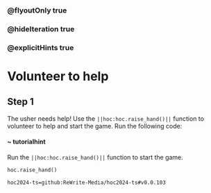 ### @flyoutOnly true
### @hideIteration true
### @explicitHints true

# Volunteer to help

## Step 1
The usher needs help! Use the ``||hoc:hoc.raise_hand()||`` function to volunteer to help and start the game. Run the following code:

#### ~ tutorialhint
Run the ``||hoc:hoc.raise_hand()||`` function to start the game.

```python
hoc.raise_hand()
```


```package
hoc2024-ts=github:ReWrite-Media/hoc2024-ts#v0.0.103
```